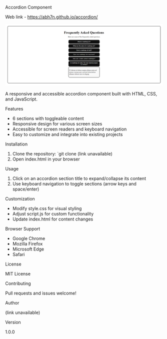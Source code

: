 Accordion Component

Web link - https://abh7n.github.io/accordion/

![Image Alt Text](accordion.png)

A responsive and accessible accordion component built with HTML, CSS, and JavaScript.

Features

- 6 sections with toggleable content
- Responsive design for various screen sizes
- Accessible for screen readers and keyboard navigation
- Easy to customize and integrate into existing projects

Installation

1. Clone the repository: `git clone (link unavailable)
2. Open index.html in your browser

Usage

1. Click on an accordion section title to expand/collapse its content
2. Use keyboard navigation to toggle sections (arrow keys and space/enter)

Customization

- Modify style.css for visual styling
- Adjust script.js for custom functionality
- Update index.html for content changes

Browser Support

- Google Chrome
- Mozilla Firefox
- Microsoft Edge
- Safari

License

MIT License

Contributing

Pull requests and issues welcome!

Author

(link unavailable)

Version

1.0.0

